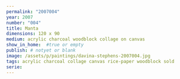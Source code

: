 ```yaml
---
permalink: "2007004"
year: 2007
number: "004"
title: Manta
dimensions: 120 x 90
medium: acrylic charcoal woodblock collage on canvas
show_in_home:  #true or empty
publish: # notyet or blank
image: /assets/p/paintings/davina-stephens-2007004.jpg
tags: acrylic charcoal collage canvas rice-paper woodblock sold
serie:
---
```

